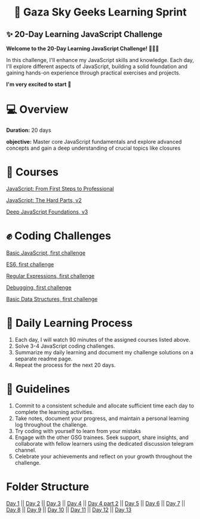 <h1 align="center">🚀 Gaza Sky Geeks Learning Sprint </h1>

## ✨️ 20-Day Learning JavaScript Challenge
**Welcome to the 20-Day Learning JavaScript Challenge! 👩‍💻🤗**

In this challenge, I'll enhance my JavaScript skills and knowledge. Each day, I'll explore different aspects of JavaScript, building a solid foundation and gaining hands-on experience through practical exercises and projects.

**I'm very excited to start 🌸**

# 💻 Overview 
**Duration:** 20 days 

**objective:** Master core JavaScript fundamentals and explore advanced concepts and gain a deep understanding of crucial topics like closures

# 🔎 Courses 
[JavaScript: From First Steps to Professional](https://frontendmasters.com/courses/javascript-first-steps/)

[JavaScript: The Hard Parts, v2](https://frontendmasters.com/courses/javascript-hard-parts-v2/)

 [Deep JavaScript Foundations, v3](https://frontendmasters.com/courses/deep-javascript-v3/)

# ✊ Coding Challenges
[Basic JavaScript, first challenge](https://www.freecodecamp.org/learn/javascript-algorithms-and-data-structures/basic-javascript/comment-your-javascript-code)

[ES6, first challenge](https://www.freecodecamp.org/learn/javascript-algorithms-and-data-structures/es6/compare-scopes-of-the-var-and-let-keywords)

[Regular Expressions, first challenge](https://www.freecodecamp.org/learn/javascript-algorithms-and-data-structures/regular-expressions/using-the-test-method)

[Debugging, first challenge](https://www.freecodecamp.org/learn/javascript-algorithms-and-data-structures/debugging/use-the-javascript-console-to-check-the-value-of-a-variable)

[Basic Data Structures, first challenge](https://www.freecodecamp.org/learn/javascript-algorithms-and-data-structures/basic-data-structures/use-an-array-to-store-a-collection-of-data)

# 🧠 Daily Learning Process
1. Each day, I will watch 90 minutes of the assigned courses listed above.
2. Solve 3-4 JavaScript coding challenges.
3. Summarize my daily learning and document my challenge solutions on a separate readme page.
4. Repeat the process for the next 20 days.

# 📣 Guidelines 
1. Commit to a consistent schedule and allocate sufficient time each day to complete the learning activities.
2. Take notes, document your progress, and maintain a personal learning log throughout the challenge.
3. Try coding with yourself to learn from your mistaks
4. Engage with the other GSG trainees. Seek support, share insights, and collaborate with fellow learners using the dedicated discussion telegram channel.
5. Celebrate your achievements and reflect on your growth throughout the challenge.

# Folder Structure
[Day 1](https://github.com/Safa-Kamal-q/Mastering-JavaScript-in-20-Days/blob/main/Day%201.md) || [Day 2](https://github.com/Safa-Kamal-q/Mastering-JavaScript-in-20-Days/blob/main/Day%202.md) || [Day 3](https://github.com/Safa-Kamal-q/Mastering-JavaScript-in-20-Days/blob/main/Day%203.md) || [Day 4](https://github.com/Safa-Kamal-q/Mastering-JavaScript-in-20-Days/blob/main/Day%204.md) || [Day 4 part 2](https://github.com/Safa-Kamal-q/Mastering-JavaScript-in-20-Days/blob/main/Day%204%20Part%202.md) || [Day 5](https://github.com/Safa-Kamal-q/Mastering-JavaScript-in-20-Days/blob/main/day%205.md) || [Day 6](https://github.com/Safa-Kamal-q/Mastering-JavaScript-in-20-Days/blob/main/Day%206.md) || [Day 7](https://github.com/Safa-Kamal-q/Mastering-JavaScript-in-20-Days/blob/main/Day%207.md) || [Day 8](https://github.com/Safa-Kamal-q/Mastering-JavaScript-in-20-Days/blob/main/day%208.md) || [Day 9](https://github.com/Safa-Kamal-q/Mastering-JavaScript-in-20-Days/blob/main/day%209.md) || [Day 10](https://github.com/Safa-Kamal-q/Mastering-JavaScript-in-20-Days/blob/main/Day%2010.md) || [Day 11](https://github.com/Safa-Kamal-q/Mastering-JavaScript-in-20-Days/blob/main/Day%2011.md) || [Day 12](https://github.com/Safa-Kamal-q/Mastering-JavaScript-in-20-Days/blob/main/Day%2012.md) || [Day 13](https://github.com/Safa-Kamal-q/Mastering-JavaScript-in-20-Days/blob/main/Day%2013.md)
